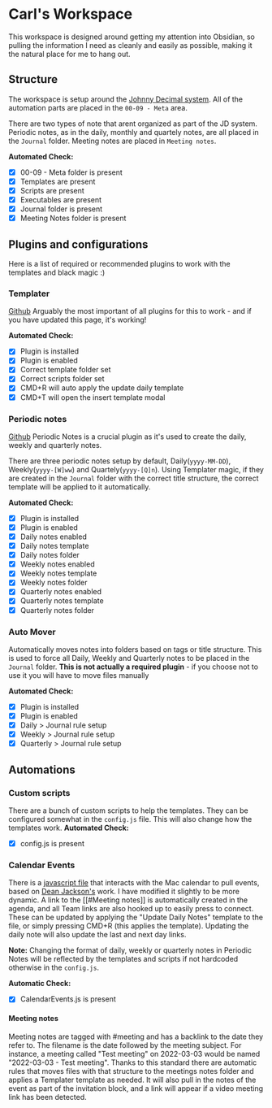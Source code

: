 # Carl's Workspace
This workspace is designed around getting my attention into Obsidian, so pulling the information I need as cleanly and easily as possible, making it the natural place for me to hang out.

## Structure
The workspace is setup around the [Johnny Decimal system](https://johnnydecimal.com/). All of the automation parts are placed in the `00-09 - Meta` area.

There are two types of note that arent organized as part of the JD system.
Periodic notes, as in the daily, monthly and quartely notes, are all placed in the `Journal` folder. Meeting notes are placed in `Meeting notes`.

**Automated Check:**
- [x] 00-09 - Meta folder is present
- [x] Templates are present
- [x] Scripts are present
- [x] Executables are present
- [x] Journal folder is present
- [x] Meeting Notes folder is present

## Plugins and configurations
Here is a list of required or recommended plugins to work with the templates and black magic :)

### Templater
[Github](https://github.com/SilentVoid13/Templater)
Arguably the most important of all plugins for this to work - and if you have updated this page, it's working!

**Automated Check:**
- [x] Plugin is installed
- [x] Plugin is enabled
- [x] Correct template folder set
- [x] Correct scripts folder set
- [x] CMD+R will auto apply the update daily template
- [x] CMD+T will open the insert template modal

### Periodic notes
[Github](https://github.com/liamcain/obsidian-periodic-notes)
Periodic Notes is a crucial plugin as it's used to create the daily, weekly and quarterly notes.

There are three periodic notes setup by default, Daily(`yyyy-MM-DD`), Weekly(`yyyy-[W]ww`) and Quartely(`yyyy-[Q]n`). Using Templater magic, if they are created in the `Journal` folder with the correct title structure, the correct template will be applied to it automatically.

**Automated Check:**
- [x] Plugin is installed
- [x] Plugin is enabled
- [x] Daily notes enabled
- [x] Daily notes template
- [x] Daily notes folder
- [x] Weekly notes enabled
- [x] Weekly notes template
- [x] Weekly notes folder
- [x] Quarterly notes enabled
- [x] Quarterly notes template
- [x] Quarterly notes folder

### Auto Mover
Automatically moves notes into folders based on tags or title structure. This is used to force all Daily, Weekly and Quarterly notes to be placed in the `Journal` folder.
**This is not actually a required plugin** - if you choose not to use it you will have to move files manually

**Automated Check:**
- [x] Plugin is installed
- [x] Plugin is enabled
- [x] Daily > Journal rule setup
- [x] Weekly > Journal rule setup
- [x] Quarterly > Journal rule setup

## Automations
### Custom scripts
There are a bunch of custom scripts to help the templates. They can be configured somewhat in the `config.js` file. This will also change how the templates work.
**Automated Check:**
- [x] config.js is present

### Calendar Events
There is a [javascript file](obsidian://open?file=00-09%20-%20Meta%2F01%20-%20Helpers%2F01.03%20-%20Executables%2FCalendarEvents.js) that interacts with the Mac calendar to pull events, based on [Dean Jackson's](https://www.deanishe.net/post/2020/05/workflow-video-conferences/) work. I have modified it slightly to be more dynamic.
A link to the [[#Meeting notes]] is automatically created in the agenda, and all Team links are also hooked up to easily press to connect. These can be updated by applying the "Update Daily Notes" template to the file, or simply pressing CMD+R (this applies the template).
Updating the daily note will also update the last and next day links.

**Note:** Changing the format of daily, weekly or quarterly notes in Periodic Notes will be reflected by the templates and scripts if not hardcoded otherwise in the `config.js`.

**Automatic Check:**
- [x] CalendarEvents.js is present

#### Meeting notes
Meeting notes are tagged with #meeting and has a backlink to the date they refer to. The filename is the date followed by the meeting subject. For instance, a meeting called "Test meeting" on 2022-03-03 would be named "2022-03-03 - Test meeting".
Thanks to this standard there are automatic rules that moves files with that structure to the meetings notes folder and applies a Templater template as needed.
It will also pull in the notes of the event as part of the invitation block, and a link will appear if a video meeting link has been detected.